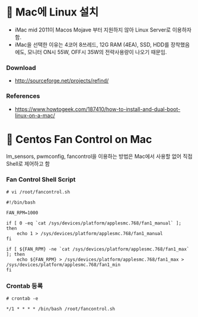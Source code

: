 # :high_brightness: Mac에 Linux 설치
* iMac mid 2011이 Macos Mojave 부터 지원하지 않아 Linux Server로 이용하자 함.
* iMac을 선택한 이유는 4코어 8쓰레드, 12G RAM (4EA), SSD, HDD를 장착했음에도, 모니터 ON시 55W, OFF시 35W의 전략사용량이 나오기 때문임.
### Download
* http://sourceforge.net/projects/refind/
### References
* https://www.howtogeek.com/187410/how-to-install-and-dual-boot-linux-on-a-mac/

# :high_brightness: Centos Fan Control on Mac

lm_sensors, pwmconfig, fancontrol을 이용하는 방법은 Mac에서 사용할 없어 직접 Shell로 제어하고 함

### Fan Control Shell Script
```shell
# vi /root/fancontrol.sh
```
```shell
#!/bin/bash

FAN_RPM=1000

if [ 0 -eq `cat /sys/devices/platform/applesmc.768/fan1_manual` ]; then
    echo 1 > /sys/devices/platform/applesmc.768/fan1_manual
fi

if [ ${FAN_RPM} -ne `cat /sys/devices/platform/applesmc.768/fan1_max` ]; then
    echo ${FAN_RPM} > /sys/devices/platform/applesmc.768/fan1_max > /sys/devices/platform/applesmc.768/fan1_min
fi
```

### Crontab 등록
```shell
# crontab -e
```
```shell
*/1 * * * * /bin/bash /root/fancontrol.sh
```
